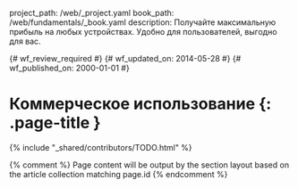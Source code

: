 project_path: /web/_project.yaml
book_path: /web/fundamentals/_book.yaml
description: Получайте максимальную прибыль на любых устройствах. Удобно для пользователей, выгодно для вас.

{# wf_review_required #}
{# wf_updated_on: 2014-05-28 #}
{# wf_published_on: 2000-01-01 #}

# Коммерческое использование {: .page-title }

{% include "_shared/contributors/TODO.html" %}



{% comment %}
Page content will be output by the section layout based on the article collection matching page.id
{% endcomment %}


